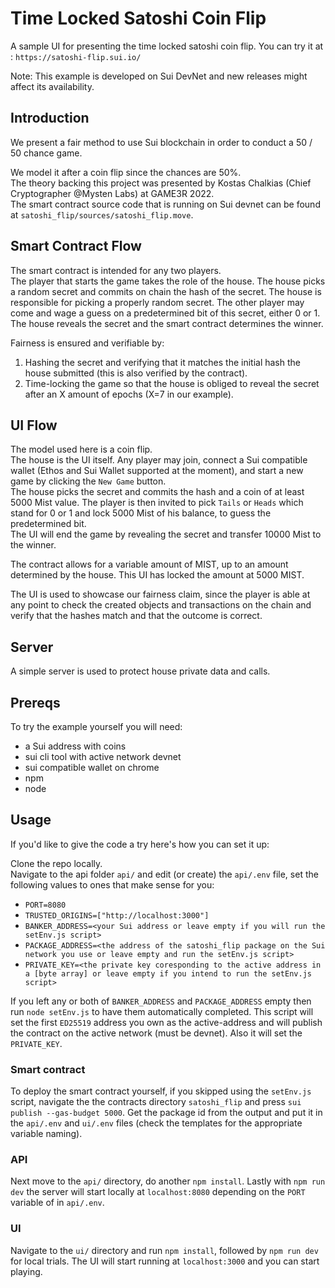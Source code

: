 # Time Locked Satoshi Coin Flip

A sample UI for presenting the time locked satoshi coin flip.
You can try it at : `https://satoshi-flip.sui.io/`

Note: This example is developed on Sui DevNet and new releases might affect its availability.

## Introduction

We present a fair method to use Sui blockchain in order to conduct a 50 / 50 chance game.

We model it after a coin flip since the chances are 50%.<br/>
The theory backing this project was presented by Kostas Chalkias (Chief Cryptographer @Mysten Labs) at GAME3R 2022.<br/>
The smart contract source code that is running on Sui devnet can be found at `satoshi_flip/sources/satoshi_flip.move`.

## Smart Contract Flow

The smart contract is intended for any two players.<br/>
The player that starts the game takes the role of the house. The house picks a random secret and commits on chain the hash of the secret. The house is responsible for picking a properly random secret.
The other player may come and wage a guess on a predetermined bit of this secret, either 0 or 1.
The house reveals the secret and the smart contract determines the winner.

Fairness is ensured and verifiable by:

1) Hashing the secret and verifying that it matches the initial hash the house submitted (this is also verified by the contract).
2) Time-locking the game so that the house is obliged to reveal the secret after an X amount of epochs (X=7 in our example). 

## UI Flow

The model used here is a coin flip.<br/>
The house is the UI itself. Any player may join, connect a Sui compatible wallet (Ethos and Sui Wallet supported at the moment), and start a new game by clicking the `New Game` button. <br/>
The house picks the secret and commits the hash and a coin of at least 5000 Mist value.
The player is then invited to pick `Tails` or `Heads` which stand for 0 or 1 and lock 5000 Mist of his balance, to guess the predetermined bit.<br/>
The UI will end the game by revealing the secret and transfer 10000 Mist to the winner.

The contract allows for a variable amount of MIST, up to an amount determined by the house. This UI has locked the amount at 5000 MIST.

The UI is used to showcase our fairness claim, since the player is able at any point to check the created objects and transactions on the chain and verify that the hashes match and that the outcome is correct.

## Server
A simple server is used to protect house private data and calls.<br/>


## Prereqs
To try the example yourself you will need:
- a Sui address with coins
- sui cli tool with active network devnet
- sui compatible wallet on chrome
- npm
- node

## Usage
If you'd like to give the code a try here's how you can set it up:

Clone the repo locally.<br/>
Navigate to the api folder `api/` and edit (or create) the `api/.env` file, set the following values to ones that make sense for you:

- `PORT=8080`
- `TRUSTED_ORIGINS=["http://localhost:3000"]`
- `BANKER_ADDRESS=<your Sui address or leave empty if you will run the setEnv.js script>`
- `PACKAGE_ADDRESS=<the address of the satoshi_flip package on the Sui network you use or leave empty and run the setEnv.js script>`
- `PRIVATE_KEY=<the private key coresponding to the active address in a [byte array] or leave empty if you intend to run the setEnv.js script>`

If you left any or both of `BANKER_ADDRESS` and `PACKAGE_ADDRESS` empty then run `node setEnv.js` to have them automatically completed.
This script will set the first `ED25519` address you own as the active-address and will publish the contract on the active network (must be devnet).
Also it will set the `PRIVATE_KEY`.

### Smart contract
To deploy the smart contract yourself, if you skipped using the `setEnv.js` script, navigate the the contracts directory `satoshi_flip` and press `sui publish --gas-budget 5000`. Get the package id from the output and put it in the `api/.env` and `ui/.env` files (check the templates for the appropriate variable naming).

### API
Next move to the `api/` directory, do another `npm install`.
Lastly with `npm run dev` the server will start locally at `localhost:8080` depending on the `PORT` variable of in `api/.env`.

### UI
Navigate to the `ui/` directory and run `npm install`, followed by `npm run dev` for local trials. The UI will start running at `localhost:3000` and you can start playing.
